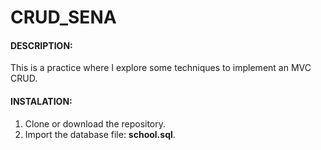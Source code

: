 # CRUD_SENA

#### DESCRIPTION:

This is a practice where I explore some techniques to implement an MVC CRUD.

#### INSTALATION:

1) Clone or download the repository.
2) Import the database file: **school.sql**.
